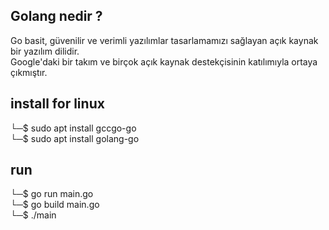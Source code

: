 ## Golang nedir ? 
Go basit, güvenilir ve verimli yazılımlar tasarlamamızı sağlayan açık kaynak bir yazılım dilidir. <br>Google'daki bir takım ve birçok açık kaynak destekçisinin katılımıyla ortaya çıkmıştır.


## install for linux
└─$ sudo apt install gccgo-go<br> 
└─$ sudo apt install golang-go<br>

## run
└─$ go run main.go<br>
└─$ go build main.go<br>
└─$ ./main
